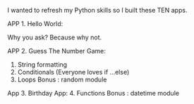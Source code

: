I wanted to refresh my Python skills so I built these TEN apps. 

APP 1. Hello World: 

Why you ask? Because why not.


APP 2. Guess The Number Game:

  1. String formatting
  2. Conditionals (Everyone loves if ...else)
  3. Loops
  Bonus : random module 

App 3. Birthday App:
  4. Functions
  Bonus : datetime module





